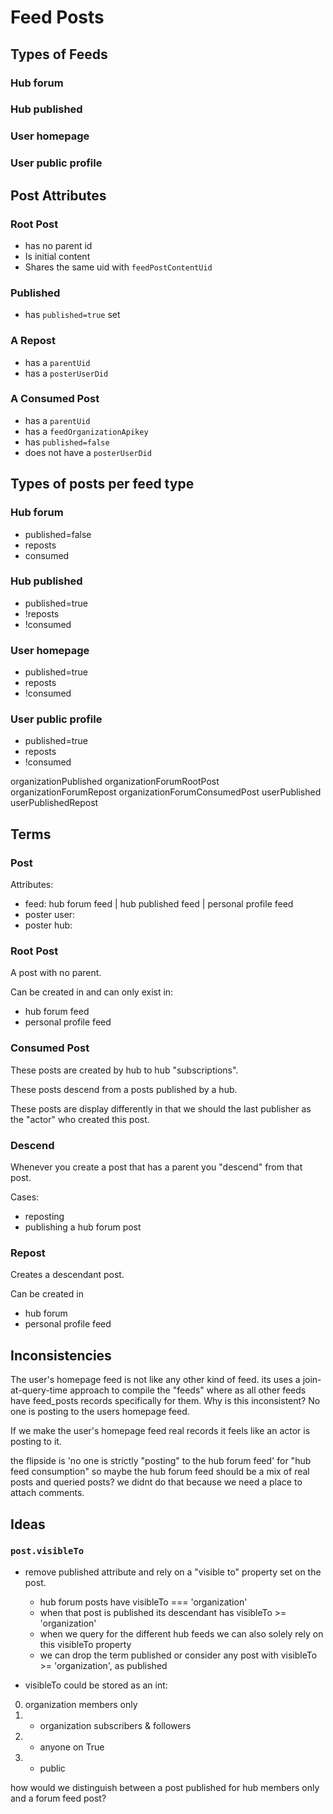 # Feed Posts


## Types of Feeds

### Hub forum
### Hub published
### User homepage
### User public profile

## Post Attributes

### Root Post

- has no parent id
- Is initial content
- Shares the same uid with `feedPostContentUid`

### Published

- has `published=true` set

### A Repost

- has a `parentUid`
- has a `posterUserDid`

### A Consumed Post

- has a `parentUid`
- has a `feedOrganizationApikey`
- has `published=false`
- does not have a `posterUserDid`



## Types of posts per feed type


### Hub forum
  - published=false
  - reposts
  - consumed

### Hub published
  - published=true
  - !reposts
  - !consumed

### User homepage
  - published=true
  - reposts
  - !consumed

### User public profile
  - published=true
  - reposts
  - !consumed



organizationPublished
organizationForumRootPost
organizationForumRepost
organizationForumConsumedPost
userPublished
userPublishedRepost


## Terms

### Post

Attributes:
- feed: hub forum feed | hub published feed | personal profile feed
- poster user:
- poster hub:

### Root Post

A post with no parent.

Can be created in and can only exist in:
- hub forum feed
- personal profile feed

### Consumed Post

These posts are created by hub to hub "subscriptions".

These posts descend from a posts published by a hub.

These posts are display differently in that we should the last publisher as the "actor" who created this post.

### Descend

Whenever you create a post that has a parent you "descend" from that post.

Cases:
- reposting
- publishing a hub forum post

### Repost

Creates a descendant post.

Can be created in
- hub forum
- personal profile feed




## Inconsistencies

The user's homepage feed is not like any other kind of feed. its uses a join-at-query-time approach to compile the "feeds" where as all other feeds have feed_posts records specifically for them. Why is this inconsistent? No one is posting to the users homepage feed.

If we make the user's homepage feed real records it feels like an actor is posting to it.

the flipside is 'no one is strictly "posting" to the hub forum feed' for "hub feed consumption" so maybe the hub forum feed should be a mix of real posts and queried posts? we didnt do that because we need a place to attach comments.


## Ideas

### `post.visibleTo`

- remove published attribute and rely on a "visible to" property set on the post.
  - hub forum posts have visibleTo === 'organization'
  - when that post is published its descendant has visibleTo >= 'organization'
  - when we query for the different hub feeds we can also solely rely on this visibleTo property
  - we can drop the term published or consider any post with visibleTo >= 'organization', as published

- visibleTo could be stored as an int:

0. organization members only
1. + organization subscribers & followers
2. + anyone on True
3. + public

how would we distinguish between a post published for hub members only and a forum feed post?
